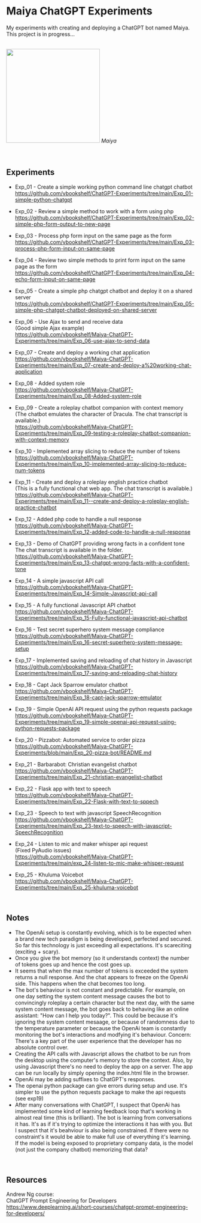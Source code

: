 # Maiya ChatGPT Experiments
My experiments with creating and deploying a ChatGPT bot named Maiya.<br>
This project is in progress...

<br>
<img src="https://github.com/vbookshelf/Maiya-ChatGPT-Experiments/blob/main/images/teacher1.png" width="250"></img>
<i>Maiya</i><br>

<br>

<br>

## Experiments

- Exp_01 - Create a simple working python command line chatgpt chatbot<br>
https://github.com/vbookshelf/ChatGPT-Experiments/tree/main/Exp_01-simple-python-chatgpt

- Exp_02 - Review a simple method to work with a form using php<br>
https://github.com/vbookshelf/ChatGPT-Experiments/tree/main/Exp_02-simple-php-form-output-to-new-page

- Exp_03 - Process php form input on the same page as the form<br>
https://github.com/vbookshelf/ChatGPT-Experiments/tree/main/Exp_03-process-php-form-input-on-same-page

- Exp_04 - Review two simple methods to print form input on the same page as the form<br>
https://github.com/vbookshelf/ChatGPT-Experiments/tree/main/Exp_04-echo-form-input-on-same-page

- Exp_05 - Create a simple php chatgpt chatbot and deploy it on a shared server<br>
https://github.com/vbookshelf/ChatGPT-Experiments/tree/main/Exp_05-simple-php-chatgpt-chatbot-deployed-on-shared-server

- Exp_06 - Use Ajax to send and receive data<br>
(Good simple Ajax example)<br>
https://github.com/vbookshelf/Maiya-ChatGPT-Experiments/tree/main/Exp_06-use-ajax-to-send-data

- Exp_07 - Create and deploy a working chat application<br>
https://github.com/vbookshelf/Maiya-ChatGPT-Experiments/tree/main/Exp_07-create-and-deploy-a%20working-chat-application

- Exp_08 - Added system role<br>
https://github.com/vbookshelf/Maiya-ChatGPT-Experiments/tree/main/Exp_08-Added-system-role

- Exp_09 - Create a roleplay chatbot companion with context memory<br>
(The chatbot emulates the character of Dracula. The chat transcript is available.)<br>
https://github.com/vbookshelf/Maiya-ChatGPT-Experiments/tree/main/Exp_09-testing-a-roleplay-chatbot-companion-with-context-memory

- Exp_10 - Implemented array slicing to reduce the number of tokens<br>
https://github.com/vbookshelf/Maiya-ChatGPT-Experiments/tree/main/Exp_10-implemented-array-slicing-to-reduce-num-tokens

- Exp_11 - Create and deploy a roleplay english practice chatbot<br>
(This is a fully functional chat web app. The chat transcript is available.)<br>
https://github.com/vbookshelf/Maiya-ChatGPT-Experiments/tree/main/Exp_11--create-and-deploy-a-roleplay-english-practice-chatbot

- Exp_12 - Added php code to handle a null response<br>
https://github.com/vbookshelf/Maiya-ChatGPT-Experiments/tree/main/Exp_12-added-code-to-handle-a-null-response

- Exp_13 - Demo of ChatGPT providing wrong facts in a confident tone<br>
The chat transcript is available in the folder.<br>
https://github.com/vbookshelf/Maiya-ChatGPT-Experiments/tree/main/Exp_13-chatgpt-wrong-facts-with-a-confident-tone

- Exp_14 - A simple javascript API call<br>
https://github.com/vbookshelf/Maiya-ChatGPT-Experiments/tree/main/Exp_14-Simple-Javascript-api-call

- Exp_15 - A fully functional Javascript API chatbot<br>
https://github.com/vbookshelf/Maiya-ChatGPT-Experiments/tree/main/Exp_15-Fully-functional-javascript-api-chatbot

- Exp_16 - Test secret superhero system message compliance<br>
https://github.com/vbookshelf/Maiya-ChatGPT-Experiments/tree/main/Exp_16-secret-superhero-system-message-setup

- Exp_17 - Implemented saving and reloading of chat history in Javascript<br>
https://github.com/vbookshelf/Maiya-ChatGPT-Experiments/tree/main/Exp_17-saving-and-reloading-chat-history

- Exp_18 - Capt Jack Sparrow emulator chatbot<br>
https://github.com/vbookshelf/Maiya-ChatGPT-Experiments/tree/main/Exp_18-capt-jack-sparrow-emulator

- Exp_19 - Simple OpenAI API request using the python requests package<br>
https://github.com/vbookshelf/Maiya-ChatGPT-Experiments/tree/main/Exp_19-simple-openai-api-request-using-python-requests-package

- Exp_20 - Pizzabot: Automated service to order pizza<br>
https://github.com/vbookshelf/Maiya-ChatGPT-Experiments/blob/main/Exp_20-pizza-bot/README.md

- Exp_21 - Barbarabot: Christian evangelist chatbot<br>
https://github.com/vbookshelf/Maiya-ChatGPT-Experiments/tree/main/Exp_21-christian-evangelist-chatbot

- Exp_22 - Flask app with text to speech<br>
https://github.com/vbookshelf/Maiya-ChatGPT-Experiments/tree/main/Exp_22-Flask-with-text-to-sppech

- Exp_23 - Speech to text with javascript SpeechRecognition<br>
https://github.com/vbookshelf/Maiya-ChatGPT-Experiments/tree/main/Exp_23-text-to-speech-with-javascript-SpeechRecognition

- Exp_24 - Listen to mic and maker whisper api request<br>
(Fixed PyAudio issues)<br>
https://github.com/vbookshelf/Maiya-ChatGPT-Experiments/tree/main/exp_24-listen-to-mic-make-whisper-request

- Exp_25 - Khuluma Voicebot<br>
https://github.com/vbookshelf/Maiya-ChatGPT-Experiments/tree/main/Exp_25-khuluma-voicebot

<br>

## Notes

- The OpenAi setup is constantly evolving, which is to be expected when a brand new tech paradigm is being developed, perfected and secured. So far this technology is just exceeding all expectations. It's scareciting (exciting + scary).
- Once you give the bot memory (so it understands context) the number of tokens goes up and hence the cost goes up.
- It seems that when the max number of tokens is exceeded the system returns a null response. And the chat appears to freeze on the OpenAi side. This happens when the chat becomes too long.
- The bot's behaviour is not constant and predictable. For example, on one day setting the system content message causes the bot to convincingly roleplay a certain character but the next day, with the same system content message, the bot goes back to behaving like an online assistant: "How can I help you today?". This could be because it's ignoring the system content mesaage, or because of randomness due to the temperature parameter or because the OpenAi team is constantly monitoring the bot's interactions and modfying it's behaviour. Concern: There's a key part of the user experience that the developer has no absolute control over. 
- Creating the API calls with Javascript allows the chatbot to be run from the desktop using the computer's memory to store the context. Also, by using Javascript there's no need to deploy the app on a server. The app can be run locally by simply opening the index.html file in the browser.
- OpenAi may be adding suffixes to ChatGPT's responses. 
- The openai python package can give errors during setup and use. It's simpler to use the python requests package to make the api requests (see exp19)
- After many conversations with ChatGPT, I suspect that OpenAi has implemented some kind of learning feedback loop that's working in almost real time (this is brilliant). The bot is learning from conversations it has. It's as if it's trying to optimize the interactions it has with you. But I suspect that it's beahviour is also being constrained. If there were no constraint's it would be able to make full use of everything it's learning. If the model is being exposed to proprietary company data, is the model (not just the company chatbot) memorizing that data?

<br>

## Resources
Andrew Ng course:<br>
ChatGPT Prompt Engineering for Developers<br>
https://www.deeplearning.ai/short-courses/chatgpt-prompt-engineering-for-developers/

<br>
